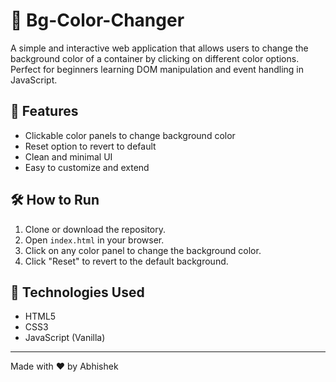 # 🎨 Bg-Color-Changer

A simple and interactive web application that allows users to change the background color of a container by clicking on different color options. 
Perfect for beginners learning DOM manipulation and event handling in JavaScript.


## 🚀 Features

- Clickable color panels to change background color
- Reset option to revert to default
- Clean and minimal UI
- Easy to customize and extend

## 🛠️ How to Run

1. Clone or download the repository.
2. Open `index.html` in your browser.
3. Click on any color panel to change the background color.
4. Click "Reset" to revert to the default background.

## 🧪 Technologies Used

- HTML5
- CSS3
- JavaScript (Vanilla)

---

Made with ❤️ by Abhishek
